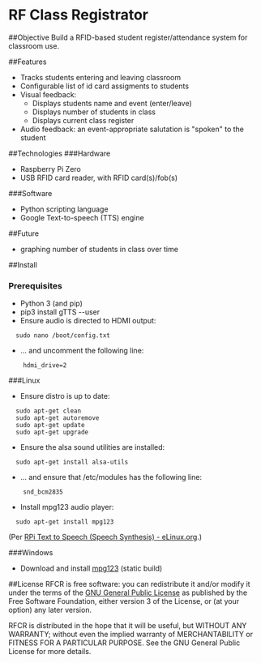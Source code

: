 RF Class Registrator
====================

##Objective
Build a RFID-based student register/attendance system for classroom use.

##Features
- Tracks students entering and leaving classroom
- Configurable list of id card assigments to students
- Visual feedback:
  - Displays students name and event (enter/leave)
  - Displays number of students in class
  - Displays current class register
- Audio feedback: an event-appropriate salutation is "spoken" to the student

##Technologies
###Hardware
- Raspberry Pi Zero
- USB RFID card reader, with RFID card(s)/fob(s)

###Software
- Python scripting language
- Google Text-to-speech (TTS) engine

##Future
- graphing number of students in class over time

##Install
### Prerequisites
- Python 3 (and pip)
- pip3 install gTTS --user
- Ensure audio is directed to HDMI output:
```
  sudo nano /boot/config.txt
```
- ... and uncomment the following line:
```
    hdmi_drive=2
```

###Linux
- Ensure distro is up to date:
```
  sudo apt-get clean
  sudo apt-get autoremove
  sudo apt-get update
  sudo apt-get upgrade
```
- Ensure the alsa sound utilities are installed:
```
  sudo apt-get install alsa-utils
```
- ... and ensure that /etc/modules has the following line:
```
    snd_bcm2835
```

- Install mpg123 audio player:
```
  sudo apt-get install mpg123
```
(Per [RPi Text to Speech (Speech Synthesis) - eLinux.org](http://elinux.org/RPi_Text_to_Speech_(Speech_Synthesis)).)

###Windows
- Download and install [mpg123](https://www.mpg123.de) (static build)


##License
RFCR is free software: you can redistribute it and/or modify it under the terms of the [GNU General Public License](http://www.gnu.org/licenses/gpl.html) as published by the Free Software Foundation, either version 3 of the License, or (at your option) any later version.

RFCR is distributed in the hope that it will be useful, but WITHOUT ANY WARRANTY; without even the implied warranty of MERCHANTABILITY or FITNESS FOR A PARTICULAR PURPOSE. See the GNU General Public License for more details.
